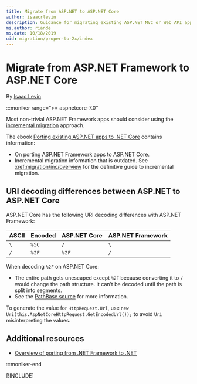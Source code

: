 ```yaml
---
title: Migrate from ASP.NET to ASP.NET Core
author: isaacrlevin
description: Guidance for migrating existing ASP.NET MVC or Web API apps to ASP.NET Core.web
ms.author: riande
ms.date: 10/18/2019
uid: migration/proper-to-2x/index
---
```

# Migrate from ASP.NET Framework to ASP.NET Core

By [Isaac Levin](https://isaaclevin.com)

 :::moniker range=">= aspnetcore-7.0"

Most non-trivial ASP.NET Framework apps should consider using the [incremental migration](xref:migration/inc/overview) approach.

The ebook [Porting existing ASP.NET apps to .NET Core](https://aka.ms/aspnet-porting-ebook) contains information:

* On porting ASP.NET Framework apps to ASP.NET Core.
* Incremental migration information that is outdated. See <xref:migration/inc/overview> for the definitive guide to incremental migration.

## URI decoding differences between ASP.NET to ASP.NET Core

ASP.NET Core has the following URI decoding differences with ASP.NET Framework:

| ASCII   | Encoded | ASP.NET Core | ASP.NET Framework |
| ------------- | ------------- | ------------- | ------------- |
| `\` | `%5C`  |  `/` |  `\` |
| `/` | `%2F`  |  `%2F` |  `/` |

When decoding `%2F` on ASP.NET Core:

* The entire path gets unescaped except `%2F` because converting it to `/` would change the path structure. It can’t be decoded until the path is split into segments.
* See the [PathBase source](https://source.dot.net/#Microsoft.AspNetCore.Http.Abstractions/HttpRequest.cs,8d85f458c32cb4a5) for more information.

To generate the value for `HttpRequest.Url`, use `new Uri(this.AspNetCoreHttpRequest.GetEncodedUrl());` to avoid `Uri` misinterpreting the values.

## Additional resources

- [Overview of porting from .NET Framework to .NET](/dotnet/core/porting/libraries)

:::moniker-end

[!INCLUDE[](~/migration/proper-to-2x/includes/index5.md)]
